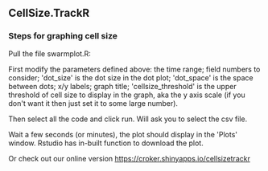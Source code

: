 
## CellSize.TrackR


### Steps for graphing cell size

Pull the file swarmplot.R:

First modify the parameters defined above:  the time range; field numbers to consider; 'dot_size' is the dot size in the dot plot; 'dot_space' is the space between dots; x/y labels; graph title; 'cellsize_threshold' is the upper threshold of cell size to display in the graph, aka the y axis scale (if you don't want it then just set it to some large number).

Then select all the code and click run. Will ask you to select the csv file.

Wait a few seconds (or minutes), the plot should display in the 'Plots' window. Rstudio has in-built function to download the plot.


Or check out our online version https://croker.shinyapps.io/cellsizetrackr
